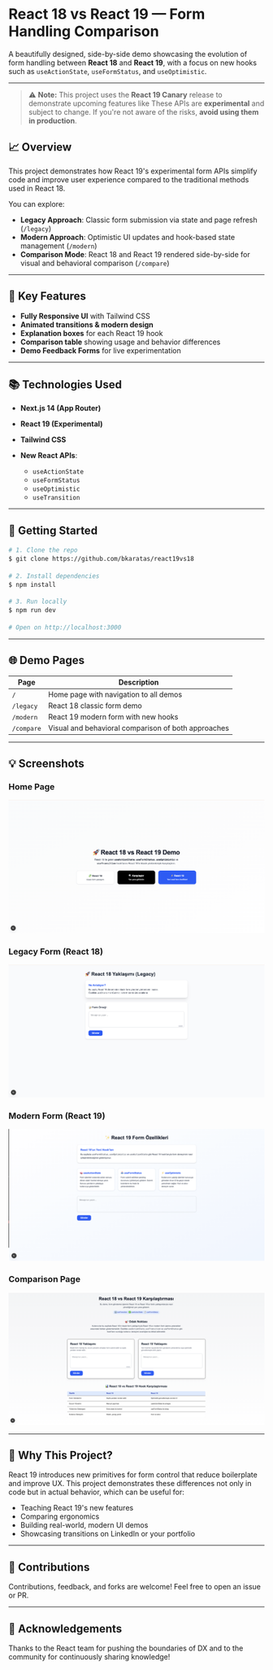 # React 18 vs React 19 — Form Handling Comparison

A beautifully designed, side-by-side demo showcasing the evolution of form handling between **React 18** and **React 19**, with a focus on new hooks such as `useActionState`, `useFormStatus`, and `useOptimistic`.

---

> ⚠️ **Note:** This project uses the **React 19 Canary** release to demonstrate upcoming features like 
> These APIs are **experimental** and subject to change. If you're not aware of the risks, **avoid using them in production**.



## 📈 Overview



This project demonstrates how React 19's experimental form APIs simplify code and improve user experience compared to the traditional methods used in React 18.

You can explore:

* **Legacy Approach**: Classic form submission via state and page refresh (`/legacy`)
* **Modern Approach**: Optimistic UI updates and hook-based state management (`/modern`)
* **Comparison Mode**: React 18 and React 19 rendered side-by-side for visual and behavioral comparison (`/compare`)

---

## 🌟 Key Features

* **Fully Responsive UI** with Tailwind CSS
* **Animated transitions & modern design**
* **Explanation boxes** for each React 19 hook
* **Comparison table** showing usage and behavior differences
* **Demo Feedback Forms** for live experimentation

---

## 📚 Technologies Used

* **Next.js 14 (App Router)**
* **React 19 (Experimental)**
* **Tailwind CSS**
* **New React APIs**:

  * `useActionState`
  * `useFormStatus`
  * `useOptimistic`
  * `useTransition`

---

## 🚀 Getting Started

```bash
# 1. Clone the repo
$ git clone https://github.com/bkaratas/react19vs18

# 2. Install dependencies
$ npm install

# 3. Run locally
$ npm run dev

# Open on http://localhost:3000
```

---

## 🌐 Demo Pages

| Page       | Description                                         |
| ---------- | --------------------------------------------------- |
| `/`        | Home page with navigation to all demos              |
| `/legacy`  | React 18 classic form demo                          |
| `/modern`  | React 19 modern form with new hooks                 |
| `/compare` | Visual and behavioral comparison of both approaches |

---

## 💡 Screenshots

### Home Page


![Homepage](image.png)

### Legacy Form (React 18)

![Legacy Form](image-1.png)

### Modern Form (React 19)

![Modern Form](image-2.png)

### Comparison Page

![Comparison](image-3.png)

---

## 🙌 Why This Project?

React 19 introduces new primitives for form control that reduce boilerplate and improve UX. This project demonstrates these differences not only in code but in actual behavior, which can be useful for:

* Teaching React 19's new features
* Comparing ergonomics
* Building real-world, modern UI demos
* Showcasing transitions on LinkedIn or your portfolio

---

## 📢 Contributions

Contributions, feedback, and forks are welcome! Feel free to open an issue or PR.

---

## 🙏 Acknowledgements

Thanks to the React team for pushing the boundaries of DX and to the community for continuously sharing knowledge!



